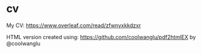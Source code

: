 # cv

My CV: https://www.overleaf.com/read/zfwnyxkkdzxr

HTML version created using: https://github.com/coolwanglu/pdf2htmlEX by @coolwanglu
